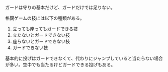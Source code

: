 ガードは守りの基本だけど、ガードだけでは足りない。

格闘ゲームの技には以下の種類がある。

1. 立っても座ってもガードできる技
2. 立たないとガードできない技
3. 座らないとガードできない技
4. ガードできない技

基本的に投げはガードできなくて、代わりにジャンプしていると当たらない場合が多い。空中でも当たるけどガードできる投げもある。
